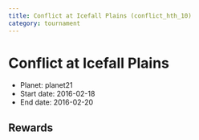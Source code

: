 ```yaml
---
title: Conflict at Icefall Plains (conflict_hth_10)
category: tournament
---
```

# Conflict at Icefall Plains

  * Planet: planet21
  * Start date: 2016-02-18
  * End date: 2016-02-20

## Rewards

